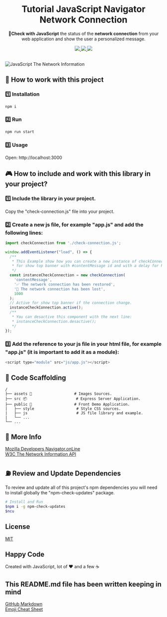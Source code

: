 <h1 align="center">Tutorial JavaScript Navigator Network Connection</h1>

<p align="center">📡<strong>Check with JavaScript</strong> the status of the <strong>network connection</strong> from your web application and show the user a personalized message.</p>

<p align="center">
  <a title="MIT License" href="LICENSE.md">
    <img src="https://img.shields.io/github/license/gridsome/gridsome.svg?style=flat-square&label=License&colorB=6cc24a">
  </a>
  <a title="Twitter: JoseJ_PR" href="https://twitter.com/JoseJ_PR">
    <img src="https://img.shields.io/twitter/url?color=1991DA&label=Twitter%20%40JoseJ_PR&logo=twitter&logoColor=FFFFFF&style=flat-square&url=https%3A%2F%2Ftwitter.com%2FJoseJ_PR">
  </a>  
  <a title="Github: Sponsors" href="https://github.com/sponsors/JoseJPR">
    <img src="https://img.shields.io/twitter/url?color=032f62&label=Github%20Sponsors%20%40JoseJPR&logo=github&logoColor=FFFFFF&style=flat-square&url=https%3A%2F%2Fgithub.com%2Fsponsors%2FJoseJPR">
  </a>
  <br />
  <br />
</p>

![JavaScript The Network Information](assets/screen.gif)

## 📐 How to work with this project

### 1️⃣ Installation

```bash
npm i
```

### 2️⃣ Run

```bash
npm run start
```

### 3️⃣ Usage

Open: http://localhost:3000

## 🎮 How to include and work with this library in your project?

### 1️⃣ Include the library in your project.
Copy the "check-connection.js" file into your project.

### 2️⃣ Create a new js file, for example "app.js" and add the following lines:
```js
import checkConnection from './check-connection.js';

window.addEventListener("load", () => {
  /**
   * This Example show how you can create a new instance of checkConnection class
   * for show top banner with #contentMessage id and with a delay for hide in 1000 milliseconds.
   */
  const instanceCheckConnection = new checkConnection(
    'contentMessage',
    '✅ The network connection has been restored',
    '🚫 The network connection has been lost',
    1000
  );
  // Active for show top banner if the connection change.
  instanceCheckConnection.active();
  /**
   * You can desactive this component with the next line:
   * instanceCheckConnection.desactive();
   */ 
});
```
### 3️⃣ Add the reference to your js file in your html file, for example "app.js" (it is important to add it as a module):

```js
<script type="module" src="js/app.js"></script>
```

## 📂 Code Scaffolding

```any
/
├── assets 🌈                   # Images Sources.
├── src 📦                      # Express Server Application.
├── public 👀                   # Front Demo Application.
|   ├── style                   # Style CSS sources.
|   ├── js                      # JS file library and example.
|   └── ...
└── ...
```

## 📌 More Info
[Mozilla Developers Navigator.onLine](https://developer.mozilla.org/es/docs/Web/API/NavigatorOnLine/onLine) \
[W3C The Network Information API](https://www.w3.org/TR/2014/NOTE-netinfo-api-20140410/)

## ⛽️ Review and Update Dependencies

To review and update all of this project's npm dependencies you will need to install globally the "npm-check-updates" package.

```bash
# Install and Run
$npm i -g npm-check-updates
$ncu
```

## License

[MIT](LICENSE.md)

## Happy Code

Created with JavaScript, lot of ❤️ and a few ☕️

## This README.md file has been written keeping in mind

[GitHub Markdown](https://guides.github.com/features/mastering-markdown/) \
[Emoji Cheat Sheet](https://www.webfx.com/tools/emoji-cheat-sheet/)